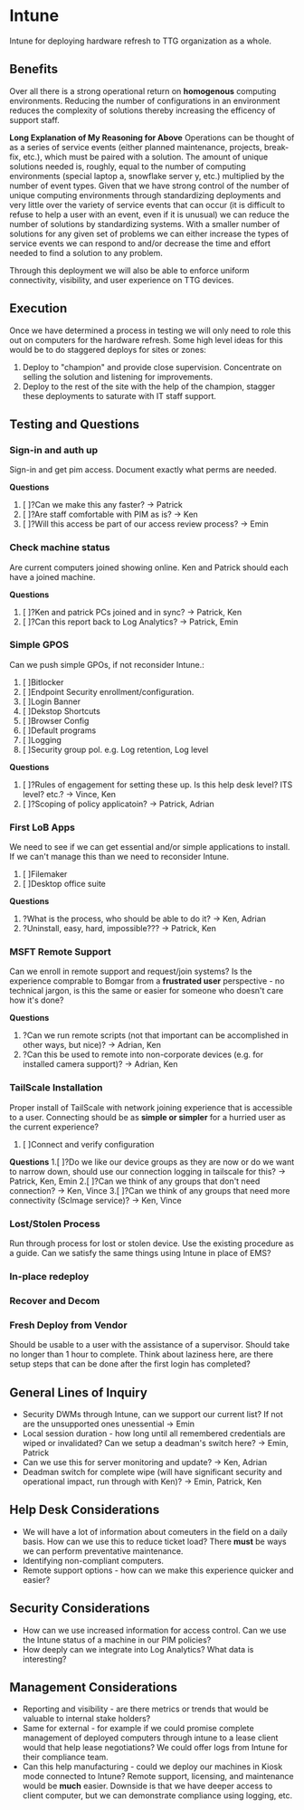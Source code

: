 # Intune

Intune for deploying hardware refresh to TTG organization as a whole.

## Benefits
Over all there is a strong operational return on **homogenous** computing environments.  Reducing the number of configurations in an environment reduces the complexity of solutions thereby increasing the efficency of support staff.  

**Long Explanation of My Reasoning for Above**
Operations can be thought of as a series of service events (either planned maintenance, projects, break-fix, etc.), which must be paired with a solution.  The amount of unique solutions needed is, roughly, equal to the number of computing environments (special laptop a, snowflake server y, etc.) multiplied by the number of event types.  Given that we have strong control of the number of unique computing environments through standardizing deployments and very little over the variety of service events that can occur (it is difficult to refuse to help a user with an event, even if it is unusual) we can reduce the number of solutions by standardizing systems.  With a smaller number of solutions for any given set of problems we can either increase the types of service events we can respond to and/or decrease the time and effort needed to find a solution to any problem.


Through this deployment we will also be able to enforce uniform connectivity, visibility, and user experience on TTG devices.


## Execution

Once we have determined a process in testing we will only need to role this out on computers for the hardware refresh.  Some high level ideas for this would be to do staggered deploys for sites or zones:
  1. Deploy to "champion" and provide close supervision.  Concentrate on selling the solution and listening for improvements.
  2. Deploy to the rest of the site with the help of the champion, stagger these deployments to saturate with IT staff support.

## Testing and Questions

### Sign-in and auth up
Sign-in and get pim access.  Document exactly what perms are needed.

**Questions**
1. [ ]?Can we make this any faster? -> Patrick
2. [ ]?Are staff comfortable with PIM as is? -> Ken
3. [ ]?Will this access be part of our access review process? -> Emin

### Check machine status
Are current computers joined showing online.  Ken and Patrick should each have a joined machine.

**Questions**
1. [ ]?Ken and patrick PCs joined and in sync? -> Patrick, Ken
2. [ ]?Can this report back to Log Analytics? -> Patrick, Emin

### Simple GPOS 
Can we push simple GPOs, if not reconsider Intune.:
1. [ ]Bitlocker
2. [ ]Endpoint Security enrollment/configuration.
3. [ ]Login Banner 
4. [ ]Dekstop Shortcuts
5. [ ]Browser Config
6. [ ]Default programs
7. [ ]Logging
8. [ ]Security group pol. e.g. Log retention, Log level

**Questions**
1. [ ]?Rules of engagement for setting these up.  Is this help desk level?  ITS level?  etc.? -> Vince, Ken
2. [ ]?Scoping of policy applicatoin? -> Patrick, Adrian 

### First LoB Apps
We need to see if we can get essential and/or simple applications to install.  If we can't manage this than we need to reconsider Intune.

1. [ ]Filemaker
2. [ ]Desktop office suite

**Questions**
1.  ?What is the process, who should be able to do it? -> Ken, Adrian
2.  ?Uninstall, easy, hard, impossible??? -> Patrick, Ken

### MSFT Remote Support
Can we enroll in remote support and request/join systems?  Is the experience comprable to Bomgar from a **frustrated user** perspective - no technical jargon, is this the same or easier for someone who doesn't care how it's done?

**Questions**
1.  ?Can we run remote scripts (not that important can be accomplished in other ways, but nice)? -> Adrian, Ken
2.  ?Can this be used to remote into non-corporate devices (e.g. for installed camera support)? -> Adrian, Ken

### TailScale Installation
Proper install of TailScale with network joining experience that is accessible to a user.  Connecting should be as **simple or simpler** for a hurried user as the current experience? 
1. [ ]Connect and verify configuration

**Questions**
1.[ ]?Do we like our device groups as they are now or do we want to narrow down, should use our connection logging in tailscale for this? -> Patrick, Ken, Emin
2.[ ]?Can we think of any groups that don't need connection? -> Ken, Vince
3.[ ]?Can we think of any groups that need more connectivity (ScImage service)? -> Ken, Vince

### Lost/Stolen Process
Run through process for lost or stolen device.  Use the existing procedure as a guide.  Can we satisfy the same things using Intune in place of EMS?
### In-place redeploy
### Recover and Decom
### Fresh Deploy from Vendor 
Should be usable to a user with the assistance of a supervisor.  Should take no longer than 1 hour to complete.  Think about laziness here, are there setup steps that can be done after the first login has completed?

## General Lines of Inquiry 
- Security DWMs through Intune, can we support our current list?  If not are the unsupported ones unessential -> Emin
- Local session duration - how long until all remembered credentials are wiped or invalidated?   Can we setup a deadman's switch here? -> Emin, Patrick
- Can we use this for server monitoring and update? -> Ken, Adrian
- Deadman switch for complete wipe (will have significant security and operational impact, run through with Ken)?  -> Emin, Patrick, Ken


## Help Desk Considerations
- We will have a lot of information about comeuters in the field on a daily basis.  How can we use this to reduce ticket load?  There **must** be ways we can perform preventative maintenance.
- Identifying non-compliant computers.
- Remote support options - how can we make this experience quicker and easier?

## Security Considerations
- How can we use increased information for access control.  Can we use the Intune status of a machine in our PIM policies?
- How deeply can we integrate into Log Analytics?  What data is interesting?

## Management Considerations
- Reporting and visibility - are there metrics or trends that would be valuable to internal stake holders?
- Same for external - for example if we could promise complete management of deployed computers through intune to a lease client would that help lease negotiations?  We could offer logs from Intune for their compliance team.
- Can this help manufacturing - could we deploy our machines in Kiosk mode connected to Intune?  Remote support, licensing, and maintenance would be **much** easier.  Downside is that we have deeper access to client computer, but we can demonstrate compliance using logging, etc.
